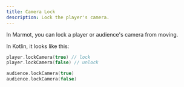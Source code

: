 ```yaml
---
title: Camera Lock
description: Lock the player's camera.
---
```


In Marmot, you can lock a player or audience's camera from moving.

In Kotlin, it looks like this:
```kt
player.lockCamera(true) // lock
player.lockCamera(false) // unlock

audience.lockCamera(true)
audience.lockCamera(false)
```